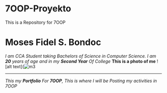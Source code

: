 # 7OOP-Proyekto
This is a Repository for 7OOP
# Moses Fidel S. Bondoc
*I am CCA Student taking Bachelors of Science in Computer Science.*
*I am **20** years of age and in my **Second Year** Of College*
**This is a photo of me**
![alt text](![m3](https://github.com/user-attachments/assets/0ee3fe01-0906-49d6-804d-91106414802f "me")

---
*This my **Portfolio** For **7OOP**, This is where I will be Posting my activities in 7OOP*
